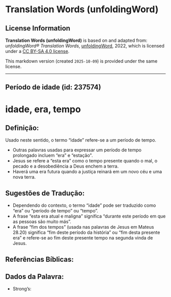 # Translation Words (unfoldingWord)

## License Information

**Translation Words (unfoldingWord)** is based on and adapted from: _unfoldingWord® Translation Words_, [unfoldingWord](https://unfoldingword.org/utw), 2022, which is licensed under a [CC BY-SA 4.0 license](https://creativecommons.org/licenses/by-sa/4.0/legalcode.en).

This markdown version (created `2025-10-09`) is provided under the same license.



--------------------------------

## Período de idade (id: 237574)

idade, era, tempo
=================

Definição:
----------

Usado neste sentido, o termo “idade” refere\-se a um período de tempo.

* Outras palavras usadas para expressar um período de tempo prolongado incluem “era” e “estação".
* Jesus se refere a “esta era” como o tempo presente quando o mal, o pecado e a desobediência a Deus enchem a terra.
* Haverá uma era futura quando a justiça reinará em um novo céu e uma nova terra.

Sugestões de Tradução:
----------------------

* Dependendo do contexto, o termo “idade” pode ser traduzido como “era” ou “período de tempo” ou “tempo”.
* A frase “esta era atual e maligna” significa “durante este período em que as pessoas são muito más”.
* A frase “fim dos tempos” (usada nas palavras de Jesus em Mateus 28\.20\) significa “fim deste período da história” ou “fim desta presente era” e refere\-se ao fim deste presente tempo na segunda vinda de Jesus.

Referências Bíblicas:
---------------------

Dados da Palavra:
-----------------

* Strong’s:


